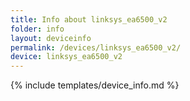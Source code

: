 ```yaml
---
title: Info about linksys_ea6500_v2
folder: info
layout: deviceinfo
permalink: /devices/linksys_ea6500_v2/
device: linksys_ea6500_v2
---
```

{% include templates/device_info.md %}
